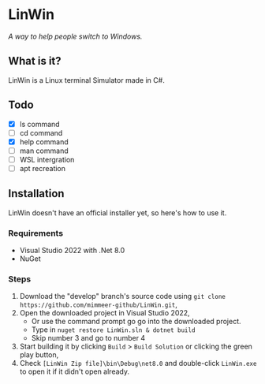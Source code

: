 # LinWin

*A way to help people switch to Windows.*

## What is it?

LinWin is a Linux terminal Simulator made in C#.

## Todo

- [x] ls command
- [ ] cd command
- [x] help command
- [ ] man command
- [ ] WSL intergration
- [ ] apt recreation

## Installation

LinWin doesn't have an official installer yet, so here's how to use it.

### Requirements

- Visual Studio 2022 with .Net 8.0
- NuGet

### Steps

1. Download the "develop" branch's source code using `git clone https://github.com/mimmeer-github/LinWin.git`,
2. Open the downloaded project in Visual Studio 2022,
     - Or use the command prompt go go into the downloaded project.
     - Type in `nuget restore LinWin.sln & dotnet build`
     - Skip number 3 and go to number 4
4. Start building it by clicking `Build` > `Build Solution` or clicking the green play button,
5. Check `[LinWin Zip file]\bin\Debug\net8.0` and double-click `LinWin.exe` to open it if it didn't open already.

